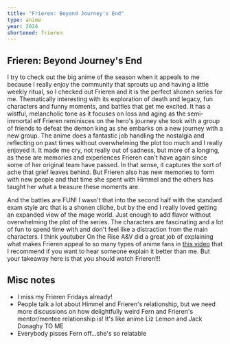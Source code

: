 ```yaml
---
title: "Frieren: Beyond Journey's End"
type: anime
year: 2024
shortened: frieren
---
```

## Frieren: Beyond Journey's End

I try to check out the big anime of the season when it appeals to me because I really enjoy the community that sprouts up and having a little weekly ritual, so I checked out Frieren and it is the perfect shonen series for me. Thematically interesting with its exploration of death and legacy, fun characters and funny moments, and battles that get me excited. It has a wistful, melancholic tone as it focuses on loss and aging as the semi-immortal elf Frieren reminisces on the hero's journey she took with a group of friends to defeat the demon king as she embarks on a new journey with a new group. The anime does a fantastic job handling the nostalgia and reflecting on past times without overwhelming the plot too much and I really enjoyed it. It made me cry, not really out of sadness, but more of a longing, as these are memories and experiences Frieren can't have again since some of her original team have passed. In that sense, it captures the sort of ache that grief leaves behind. But Frieren also has new memories to form with new people and that time she spent with Himmel and the others has taught her what a treasure these moments are.  
  
And the battles are FUN! I wasn't that into the second half with the standard exam style arc that is a shonen cliche, but by the end I really loved getting an expanded view of the mage world. Just enough to add flavor without overwhelming the plot of the series. The characters are fascinating and a lot of fun to spend time with and don't feel like a distraction from the main characters. I think youtuber On the Rise A&V did a great job of explaining what makes Frieren appeal to so many types of anime fans in [this video](https://www.youtube.com/watch?v=NGPPeAb2PGQ) that I recommend if you want to hear someone explain it better than me. But your takeaway here is that you should watch Frieren!!!  

## Misc notes  

- I miss my Frieren Fridays already!
- People talk a lot about Himmel and Frieren's relationship, but we need more discussions on how delightfully weird Fern and Frieren's mentor/mentee relationship is! It's like anime Liz Lemon and Jack Donaghy TO ME
- Everybody pisses Fern off...she's so relatable
